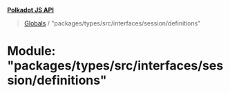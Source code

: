 **[Polkadot JS API](../README.md)**

> [Globals](../globals.md) / "packages/types/src/interfaces/session/definitions"

# Module: "packages/types/src/interfaces/session/definitions"
